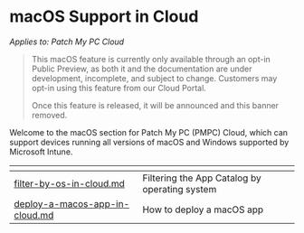 # macOS Support in Cloud

_Applies to: Patch My PC Cloud_

<blockquote class="wp-block-quote is-important">
<p>This macOS feature is currently only available through an opt-in Public Preview, as both it and the documentation are under development, incomplete, and subject to change. Customers may opt-in using this feature from our Cloud Portal.</p>
<p>Once this feature is released, it will be announced and this banner removed.</p>
</blockquote>

Welcome to the macOS section for Patch My PC (PMPC) Cloud, which can support devices running all versions of macOS and Windows supported by Microsoft Intune.

<table data-view="cards"><thead><tr><th data-type="content-ref"></th><th></th></tr></thead><tbody><tr><td><a href="filter-by-os-in-cloud.md">filter-by-os-in-cloud.md</a></td><td>Filtering the App Catalog by operating system</td></tr><tr><td><a href="deploy-a-macos-app-in-cloud.md">deploy-a-macos-app-in-cloud.md</a></td><td>How to deploy a macOS app</td></tr></tbody></table>